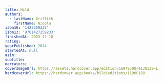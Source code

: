 ```yaml
---
title: Hild
authors:
  - lastName: Griffith
    firstName: Nicola
isbn10: '1427259232'
isbn13: '9781427259233'
finishedAt: 2023-12-18
rating:
yearPublished: 2014
startedAt: null
asin:
subtitle:
narrators:
coverImageUrl: https://assets.hardcover.app/edition/16978500/9130139-L.jpg
hardcoverUrl: https://hardcover.app/books/hild/editions/11900188
---
```

